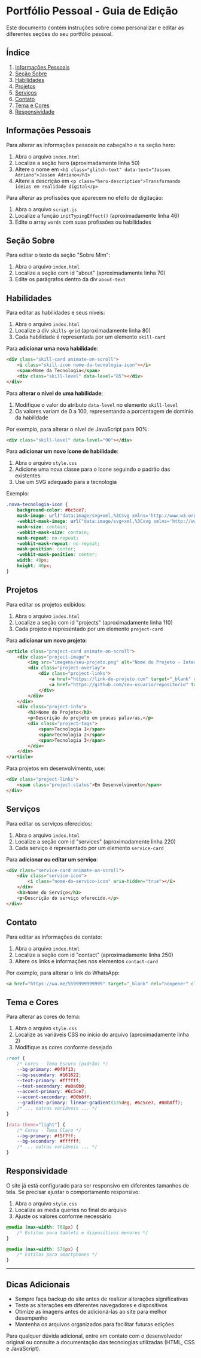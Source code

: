 # Portfólio Pessoal - Guia de Edição

Este documento contém instruções sobre como personalizar e editar as diferentes seções do seu portfólio pessoal.

## Índice

1. [Informações Pessoais](#informações-pessoais)
2. [Seção Sobre](#seção-sobre)
3. [Habilidades](#habilidades)
4. [Projetos](#projetos)
5. [Serviços](#serviços)
6. [Contato](#contato)
7. [Tema e Cores](#tema-e-cores)
8. [Responsividade](#responsividade)

## Informações Pessoais

Para alterar as informações pessoais no cabeçalho e na seção hero:

1. Abra o arquivo `index.html`
2. Localize a seção hero (aproximadamente linha 50)
3. Altere o nome em `<h1 class="glitch-text" data-text="Jasson Adriano">Jasson Adriano</h1>`
4. Altere a descrição em `<p class="hero-description">Transformando ideias em realidade digital</p>`

Para alterar as profissões que aparecem no efeito de digitação:

1. Abra o arquivo `script.js`
2. Localize a função `initTypingEffect()` (aproximadamente linha 46)
3. Edite o array `words` com suas profissões ou habilidades

## Seção Sobre

Para editar o texto da seção "Sobre Mim":

1. Abra o arquivo `index.html`
2. Localize a seção com id "about" (aproximadamente linha 70)
3. Edite os parágrafos dentro da div `about-text`

## Habilidades

Para editar as habilidades e seus níveis:

1. Abra o arquivo `index.html`
2. Localize a div `skills-grid` (aproximadamente linha 80)
3. Cada habilidade é representada por um elemento `skill-card`

Para **adicionar uma nova habilidade**:

```html
<div class="skill-card animate-on-scroll">
    <i class="skill-icon nome-da-tecnologia-icon"></i>
    <span>Nome da Tecnologia</span>
    <div class="skill-level" data-level="85"></div>
</div>
```

Para **alterar o nível de uma habilidade**:

1. Modifique o valor do atributo `data-level` no elemento `skill-level`
2. Os valores variam de 0 a 100, representando a porcentagem de domínio da habilidade

Por exemplo, para alterar o nível de JavaScript para 90%:
```html
<div class="skill-level" data-level="90"></div>
```

Para **adicionar um novo ícone de habilidade**:

1. Abra o arquivo `style.css`
2. Adicione uma nova classe para o ícone seguindo o padrão das existentes
3. Use um SVG adequado para a tecnologia

Exemplo:
```css
.nova-tecnologia-icon {
    background-color: #6c5ce7;
    mask-image: url("data:image/svg+xml,%3Csvg xmlns='http://www.w3.org/2000/svg' viewBox='0 0 24 24'%3E%3Cpath d='...'/%3E%3C/svg%3E");
    -webkit-mask-image: url("data:image/svg+xml,%3Csvg xmlns='http://www.w3.org/2000/svg' viewBox='0 0 24 24'%3E%3Cpath d='...'/%3E%3C/svg%3E");
    mask-size: contain;
    -webkit-mask-size: contain;
    mask-repeat: no-repeat;
    -webkit-mask-repeat: no-repeat;
    mask-position: center;
    -webkit-mask-position: center;
    width: 40px;
    height: 40px;
}
```

## Projetos

Para editar os projetos exibidos:

1. Abra o arquivo `index.html`
2. Localize a seção com id "projects" (aproximadamente linha 110)
3. Cada projeto é representado por um elemento `project-card`

Para **adicionar um novo projeto**:

```html
<article class="project-card animate-on-scroll">
    <div class="project-image">
        <img src="imagens/seu-projeto.png" alt="Nome do Projeto - Interface do projeto" loading="lazy">
        <div class="project-overlay">
            <div class="project-links">
                <a href="https://link-do-projeto.com" target="_blank" rel="noopener" class="project-link">Ver Projeto</a>
                <a href="https://github.com/seu-usuario/repositorio" target="_blank" rel="noopener" class="project-link">GitHub</a>
            </div>
        </div>
    </div>
    <div class="project-info">
        <h3>Nome do Projeto</h3>
        <p>Descrição do projeto em poucas palavras.</p>
        <div class="project-tags">
            <span>Tecnologia 1</span>
            <span>Tecnologia 2</span>
            <span>Tecnologia 3</span>
        </div>
    </div>
</article>
```

Para projetos em desenvolvimento, use:

```html
<div class="project-links">
    <span class="project-status">Em Desenvolvimento</span>
</div>
```

## Serviços

Para editar os serviços oferecidos:

1. Abra o arquivo `index.html`
2. Localize a seção com id "services" (aproximadamente linha 220)
3. Cada serviço é representado por um elemento `service-card`

Para **adicionar ou editar um serviço**:

```html
<div class="service-card animate-on-scroll">
    <div class="service-icon">
        <i class="nome-do-servico-icon" aria-hidden="true"></i>
    </div>
    <h3>Nome do Serviço</h3>
    <p>Descrição do serviço oferecido.</p>
</div>
```

## Contato

Para editar as informações de contato:

1. Abra o arquivo `index.html`
2. Localize a seção com id "contact" (aproximadamente linha 250)
3. Altere os links e informações nos elementos `contact-card`

Por exemplo, para alterar o link do WhatsApp:
```html
<a href="https://wa.me/5599999999999" target="_blank" rel="noopener" class="contact-card whatsapp animate-on-scroll">
```

## Tema e Cores

Para alterar as cores do tema:

1. Abra o arquivo `style.css`
2. Localize as variáveis CSS no início do arquivo (aproximadamente linha 2)
3. Modifique as cores conforme desejado

```css
:root {
    /* Cores - Tema Escuro (padrão) */
    --bg-primary: #0f0f13;
    --bg-secondary: #161622;
    --text-primary: #ffffff;
    --text-secondary: #a0a0b0;
    --accent-primary: #6c5ce7;
    --accent-secondary: #00b8ff;
    --gradient-primary: linear-gradient(135deg, #6c5ce7, #00b8ff);
    /* ... outras variáveis ... */
}

[data-theme="light"] {
    /* Cores - Tema Claro */
    --bg-primary: #f5f7ff;
    --bg-secondary: #ffffff;
    /* ... outras variáveis ... */
}
```

## Responsividade

O site já está configurado para ser responsivo em diferentes tamanhos de tela. Se precisar ajustar o comportamento responsivo:

1. Abra o arquivo `style.css`
2. Localize as media queries no final do arquivo
3. Ajuste os valores conforme necessário

```css
@media (max-width: 768px) {
    /* Estilos para tablets e dispositivos menores */
}

@media (max-width: 576px) {
    /* Estilos para smartphones */
}
```

---

## Dicas Adicionais

- Sempre faça backup do site antes de realizar alterações significativas
- Teste as alterações em diferentes navegadores e dispositivos
- Otimize as imagens antes de adicioná-las ao site para melhor desempenho
- Mantenha os arquivos organizados para facilitar futuras edições

Para qualquer dúvida adicional, entre em contato com o desenvolvedor original ou consulte a documentação das tecnologias utilizadas (HTML, CSS e JavaScript). 